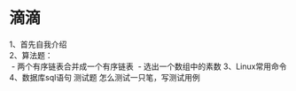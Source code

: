 滴滴
==
1、首先自我介绍<br>
2、算法题：<br>
  - 两个有序链表合并成一个有序链表
  - 选出一个数组中的素数
3、Linux常用命令
4、数据库sql语句
测试题
怎么测试一只笔，写测试用例
